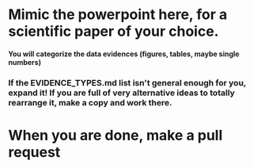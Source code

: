 # Mimic the powerpoint here, for a scientific paper of your choice. 

#### You will categorize the data evidences (figures, tables, maybe single numbers) 

### If the EVIDENCE_TYPES.md list isn't general enough for you, expand  it! If you are full of very alternative ideas to totally rearrange it, make a copy and work there. 
  
# When you are done, make a pull request

